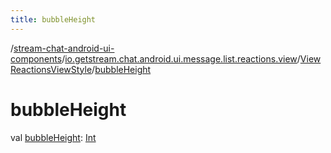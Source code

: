 ```yaml
---
title: bubbleHeight
---
```

/[stream-chat-android-ui-components](../../index.md)/[io.getstream.chat.android.ui.message.list.reactions.view](../index.md)/[ViewReactionsViewStyle](index.md)/[bubbleHeight](bubbleHeight.md)  
  
  
  
# bubbleHeight  
val [bubbleHeight](bubbleHeight.md): [Int](https://kotlinlang.org/api/latest/jvm/stdlib/kotlin/-int/index.html)
